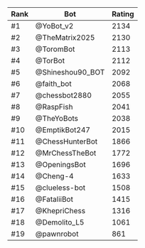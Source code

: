 Rank|Bot|Rating
---|---|---
#1|@YoBot_v2|2134
#2|@TheMatrix2025|2130
#3|@ToromBot|2113
#4|@TorBot|2112
#5|@Shineshou90_BOT|2092
#6|@faith_bot|2068
#7|@chessbot2880|2055
#8|@RaspFish|2041
#9|@TheYoBots|2038
#10|@EmptikBot247|2015
#11|@ChessHunterBot|1866
#12|@MrChessTheBot|1772
#13|@OpeningsBot|1696
#14|@Cheng-4|1633
#15|@clueless-bot|1508
#16|@FataliiBot|1415
#17|@KhepriChess|1316
#18|@Demolito_L5|1061
#19|@pawnrobot|861
